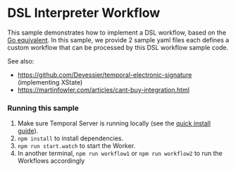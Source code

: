 # DSL Interpreter Workflow

This sample demonstrates how to implement a DSL workflow, based on the [Go equivalent](https://github.com/temporalio/samples-go/tree/main/dsl). In this sample, we provide 2 sample yaml files each defines a custom workflow that can be processed by this DSL workflow sample code.

See also:

- https://github.com/Devessier/temporal-electronic-signature (implementing XState)
- https://martinfowler.com/articles/cant-buy-integration.html

### Running this sample

1. Make sure Temporal Server is running locally (see the [quick install guide](https://docs.temporal.io/docs/server/quick-install/)).
1. `npm install` to install dependencies.
1. `npm run start.watch` to start the Worker.
1. In another terminal, `npm run workflow1` or `npm run workflow2` to run the Workflows accordingly
